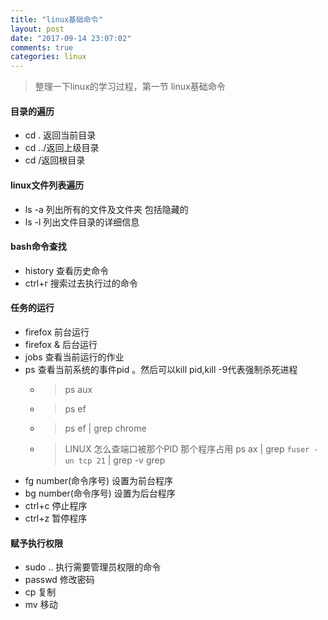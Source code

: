```yaml
--- 
title: "linux基础命令"
layout: post
date: "2017-09-14 23:07:02"
comments: true
categories: linux
---
```


> 整理一下linux的学习过程，第一节 linux基础命令


#### 目录的遍历
* cd . 返回当前目录
* cd ../返回上级目录
* cd /返回根目录

#### linux文件列表遍历

* ls -a 列出所有的文件及文件夹 包括隐藏的
* ls -l 列出文件目录的详细信息


#### bash命令查找
* history 查看历史命令
* ctrl+r 搜索过去执行过的命令


#### 任务的运行
* firefox 前台运行
* firefox & 后台运行
* jobs 查看当前运行的作业
* ps 查看当前系统的事件pid 。然后可以kill pid,kill -9代表强制杀死进程
  + > ps aux
  + > ps ef
  + > ps ef | grep chrome 
  + > LINUX 怎么查端口被那个PID 那个程序占用 ps ax | grep `fuser -un tcp 21` | grep -v grep
* fg number(命令序号) 设置为前台程序
* bg number(命令序号) 设置为后台程序
* ctrl+c 停止程序
* ctrl+z 暂停程序


#### 赋予执行权限
* sudo .. 执行需要管理员权限的命令
* passwd 修改密码
* cp 复制
* mv 移动

 


